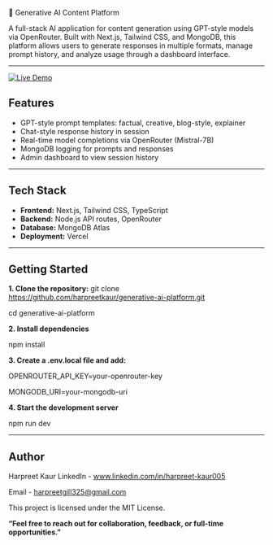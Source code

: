 🧠 Generative AI Content Platform

A full-stack AI application for content generation using GPT-style models via OpenRouter. Built with Next.js, Tailwind CSS, and MongoDB, this platform allows users to generate responses in multiple formats, manage prompt history, and analyze usage through a dashboard interface.

---
[![Live Demo](https://img.shields.io/badge/Live-Demo-blue?style=flat-square&logo=vercel)](https://generative-ai-platform-jo0xfgu13.vercel.app)

## Features

- GPT-style prompt templates: factual, creative, blog-style, explainer
- Chat-style response history in session
- Real-time model completions via OpenRouter (Mistral-7B)
- MongoDB logging for prompts and responses
- Admin dashboard to view session history

---

## Tech Stack

- **Frontend:** Next.js, Tailwind CSS, TypeScript
- **Backend:** Node.js API routes, OpenRouter
- **Database:** MongoDB Atlas
- **Deployment:** Vercel

---

## Getting Started

**1. Clone the repository:**
git clone https://github.com/harpreetkaur/generative-ai-platform.git

cd generative-ai-platform

**2.  Install dependencies**

npm install

**3.  Create a .env.local file and add:**

OPENROUTER_API_KEY=your-openrouter-key

MONGODB_URI=your-mongodb-uri

**4.  Start the development server**

npm run dev

---

## Author
Harpreet Kaur
LinkedIn - www.linkedin.com/in/harpreet-kaur005

Email - harpreetgill325@gmail.com   

This project is licensed under the MIT License.

**“Feel free to reach out for collaboration, feedback, or full-time opportunities.”**
